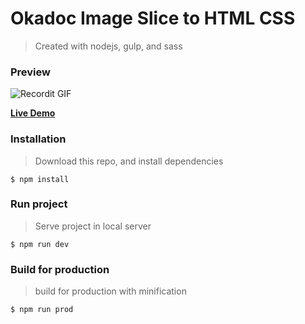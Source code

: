# Okadoc Image Slice to HTML CSS
> Created with nodejs, gulp, and sass

### Preview

![Recordit GIF](http://g.recordit.co/1vEfPH8LUh.gif)

<a href="https://okadoc.netlify.com/" target="_blank">**Live Demo**</a>

### Installation
> Download this repo, and install dependencies
```shell
$ npm install
```

### Run project
> Serve project in local server
```shell
$ npm run dev
```

### Build for production
> build for production with minification
```shell
$ npm run prod
```
